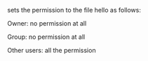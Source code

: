 sets the permission to the file hello as follows:



Owner: no permission at all

Group: no permission at all

Other users: all the permission
